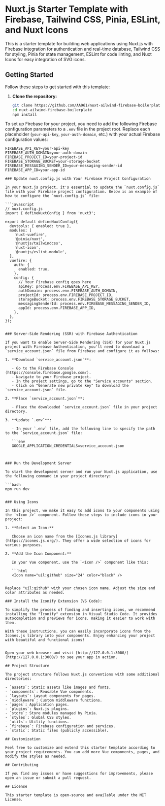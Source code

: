 # Nuxt.js Starter Template with Firebase, Tailwind CSS, Pinia, ESLint, and Nuxt Icons

This is a starter template for building web applications using Nuxt.js with Firebase integration for authentication and real-time database, Tailwind CSS for styling, Pinia for state management, ESLint for code linting, and Nuxt Icons for easy integration of SVG icons.

## Getting Started

Follow these steps to get started with this template:

1. **Clone the repository:**

   ```bash
   git clone https://github.com/AA961/nuxt-ailwind-firebase-boilerplate.git
   cd nuxt-ailwind-firebase-boilerplate
   npm install 

To set up Firebase for your project, you need to add the following Firebase configuration parameters to a `.env` file in the project root. Replace each placeholder (`your-api-key`, `your-auth-domain`, etc.) with your actual Firebase configuration values:

```env
FIREBASE_API_KEY=your-api-key
FIREBASE_AUTH_DOMAIN=your-auth-domain
FIREBASE_PROJECT_ID=your-project-id
FIREBASE_STORAGE_BUCKET=your-storage-bucket
FIREBASE_MESSAGING_SENDER_ID=your-messaging-sender-id
FIREBASE_APP_ID=your-app-id

### Update nuxt.config.js with Your Firebase Project Configuration

In your Nuxt.js project, it's essential to update the `nuxt.config.js` file with your Firebase project configuration. Below is an example of how to configure the `nuxt.config.js` file:

```javascript
// nuxt.config.js
import { defineNuxtConfig } from 'nuxt3';

export default defineNuxtConfig({
  devtools: { enabled: true },
  modules: [
    'nuxt-vuefire',
    '@pinia/nuxt',
    '@nuxtjs/tailwindcss',
    'nuxt-icon',
    '@nuxtjs/eslint-module',
  ],
  vuefire: {
    auth: {
      enabled: true,
    },
    config: {
      // Your Firebase config goes here
      apiKey: process.env.FIREBASE_API_KEY,
      authDomain: process.env.FIREBASE_AUTH_DOMAIN,
      projectId: process.env.FIREBASE_PROJECT_ID,
      storageBucket: process.env.FIREBASE_STORAGE_BUCKET,
      messagingSenderId: process.env.FIREBASE_MESSAGING_SENDER_ID,
      appId: process.env.FIREBASE_APP_ID,
    },
  },
});


### Server-Side Rendering (SSR) with Firebase Authentication

If you want to enable Server-Side Rendering (SSR) for your Nuxt.js project with Firebase Authentication, you'll need to download a `service_account.json` file from Firebase and configure it as follows:

1. **Download `service_account.json`**:

   - Go to the Firebase Console (https://console.firebase.google.com/).
   - Navigate to your Firebase project.
   - In the project settings, go to the "Service accounts" section.
   - Click on "Generate new private key" to download the `service_account.json` file.

2. **Place `service_account.json`**:

   - Place the downloaded `service_account.json` file in your project directory.

3. **Update `.env`**:

   - In your `.env` file, add the following line to specify the path to the `service_account.json` file:

   ```env
   GOOGLE_APPLICATION_CREDENTIALS=service_account.json



### Run the Development Server

To start the development server and run your Nuxt.js application, use the following command in your project directory:

```bash
npm run dev


### Using Icons

In this project, we make it easy to add icons to your components using the `<Icon />` component. Follow these steps to include icons in your project:

1. **Select an Icon:**
   
   Choose an icon name from the [Icones.js library](https://icones.js.org/). They offer a wide selection of icons for various purposes.

2. **Add the Icon Component:**

   In your Vue component, use the `<Icon />` component like this:

   ```html
   <Icon name="uil:github" size="24" color="black" />


Replace "uil:github" with your chosen icon name. Adjust the size and color attributes as needed.

### Install the Iconify Extension (VS Code):

To simplify the process of finding and inserting icons, we recommend installing the "Iconify" extension in Visual Studio Code. It provides autocompletion and previews for icons, making it easier to work with them.

With these instructions, you can easily incorporate icons from the Icones.js library into your components. Enjoy enhancing your project with beautiful and functional icons!


Open your web browser and visit [http://127.0.0.1:3000/](http://127.0.0.1:3000/) to see your app in action.

## Project Structure

The project structure follows Nuxt.js conventions with some additional directories:

- `assets`: Static assets like images and fonts.
- `components`: Reusable Vue components.
- `layouts`: Layout components for pages.
- `middleware`: Custom middleware functions.
- `pages`: Application pages.
- `plugins`: Nuxt.js plugins.
- `store`: Store modules managed by Pinia.
- `styles`: Global CSS styles.
- `utils`: Utility functions.
- `firebase`: Firebase configuration and services.
- `static`: Static files (publicly accessible).

## Customization

Feel free to customize and extend this starter template according to your project requirements. You can add more Vue components, pages, and modify the styles as needed.

## Contributing

If you find any issues or have suggestions for improvements, please open an issue or submit a pull request.

## License

This starter template is open-source and available under the MIT License.
